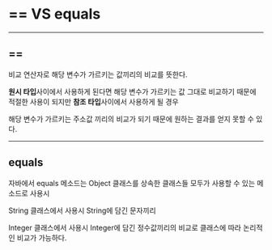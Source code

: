 # == VS equals

---

## ==

비교 연산자로 해당 변수가 가르키는 값끼리의 비교를 뜻한다.

**원시 타입**사이에서 사용하게 된다면 해당 변수가 가르키는 값 그대로 비교하기 때문에
적절한 사용이 되지만 **참조 타입**사이에서 사용하게 될 경우

해당 변수가 가르키는 주소값 끼리의 비교가 되기 때문에 원하는 결과를 얻지 못할 수 있다.

---

## equals

자바에서 equals 메소드는 Object 클래스를 상속한 클래스들 모두가 사용할 수 있는 메소드로
사용시

String 클래스에서 사용시 String에 담긴 문자끼리

Integer 클래스에서 사용시 Integer에 담긴 정수값끼리의 비교로
클래스에 따라 논리적인 비교가 가능하다.

